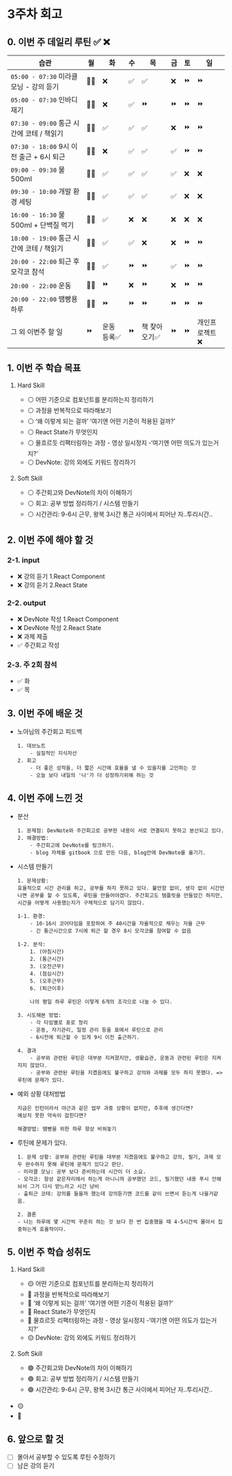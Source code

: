 # 3주차 회고

## 0. 이번 주 데일리 루틴 ✅ ❌

| 습관 | 월 | 화 | 수 | 목 | 금 | 토 | 일 |
| --- | --- | --- | --- | --- | --- | --- | --- |
| `05:00 - 07:30` 미라클 모닝 - 강의 듣기  | 🎅🏻 | ❌ | ✅ | ✅ | ❌ | ⏩️ | ⏩️ |
| `05:00 - 07:30` 인바디 재기            | 🎅🏻 | ❌ | ✅ | ⏩️ | ⏩️ | ⏩️ | ⏩️ |
| `07:30 - 09:00` 통근 시간에 코테 / 책읽기 | 🎅🏻 | ✅ | ✅ | ✅ | ❌ | ⏩️ | ⏩️ |
| `07:30 - 18:00` 9시 이전 출근 + 6시 퇴근 | 🎅🏻 | ❌ | ✅ | ✅ | ✅ | ⏩️ | ⏩️ |
| `09:00 - 09:30` 물 500ml             | 🎅🏻 | ✅ | ✅ | ✅ | ✅ | ❌ | ❌ |
| `09:30 - 10:00` 개발 환경 세팅          | 🎅🏻 | ✅ | ✅ | ✅ | ✅ | ❌ | ❌ |
| `16:00 - 16:30` 물 500ml + 단백질 먹기  | 🎅🏻 | ✅ | ❌ | ❌ | ❌ | ❌ | ❌ |
| `18:00 - 19:00` 통근 시간에 코테 / 책읽기 | 🎅🏻 | ✅ | ✅ | ❌ | ❌ | ⏩️ | ⏩️ |
| `20:00 - 22:00` 퇴근 후 모각코 참석      | 🎅🏻 | ✅ | ⏩️ | ⏩️ | ✅ | ⏩️ | ⏩️ |
| `20:00 - 22:00` 운동                  | 🎅🏻 | ⏩️ | ❌ | ⏩️ | ❌ | ⏩️ | ⏩️ |
| `20:00 - 22:00` 땜빵용 하루             | 🎅🏻 | ⏩️ | ⏩️ | ⏩️ | ⏩️ | ⏩️ | ⏩️ |
| 그 외 이번주 할 일    | ⏩️ | 운동 등록✅ | ⏩️ | 책 찾아오기✅ | ⏩️ | ⏩️ | 개인프로젝트❌ |

## 1. 이번 주 학습 목표

1. Hard Skill
    - ⚪️ 어떤 기준으로 컴포넌트를 분리하는지 정리하기
    - ⚪️ 과정을 반복적으로 따라해보기
    - ⚪️ ‘왜 이렇게 되는 걸까’ ‘여기엔 어떤 기준이 적용된 걸까?’
    - ⚪️ React State가 무엇인지
    - ⚪️ 물흐르듯 리팩터링하는 과정 - 영상 일시정지 -‘여기엔 어떤 의도가 있는거지?’
    - ⚪️ DevNote: 강의 외에도 키워드 정리하기

2. Soft Skill
    - ⚪️ 주간회고와 DevNote의 차이 이해하기
    - ⚪️ 회고: 공부 방법 정리하기 / 시스템 만들기
    - ⚪️ 시간관리: 9-6시 근무, 왕복 3시간 통근 사이에서 피어난 자..투리시간..

## 2. 이번 주에 해야 할 것

### 2-1. input

- ❌ 강의 듣기 1.React Component
- ❌ 강의 듣기 2.React State

### 2-2. output

- ❌ DevNote 작성 1.React Component
- ❌ DevNote 작성 2.React State
- ❌ 과제 제출
- ✅ 주간회고 작성

### 2-3.  주 2회 참석

- ✅ 화
- ✅ 목

## 3. 이번 주에 배운 것

- 노아님의 주간회고 피드백

    ```plain
    1. 데브노트
        - 실질적인 지식자산
    2. 회고
        - 더 좋은 성적을, 더 짧은 시간에 효율을 낼 수 있을지를 고민하는 것
        - 오늘 보다 내일의 '나'가 더 성장하기위해 하는 것
    ```

## 4. 이번 주에 느낀 것

- 분산

    ```plain
    1. 문제점: DevNote와 주간회고로 공부한 내용이 서로 연결되지 못하고 분산되고 있다. 
    2. 해결방법: 
        - 주간회고에 DevNote를 링크하기. 
        - blog 자체를 gitbook 으로 만든 다음, blog안에 DevNote를 옮기기.
    
    ```

- 시스템 만들기

    ```plain
    1. 문제상황: 
    효율적으로 시간 관리를 하고, 공부를 하지 못하고 있다. 불안함 없이, 생각 없이 시간만 나면 공부를 할 수 있도록, 루틴을 만들어야겠다. 주간회고도 템플릿을 만들었긴 하지만, 시간을 어떻게 사용했는지가 구체적으로 담기지 않았다.

    1-1. 환경: 
        - 10-16시 코어타임을 포함하여 주 40시간을 자율적으로 채우는 자율 근무
        - 긴 통근시간으로 7시에 퇴근 할 경우 8시 모각코를 참여할 수 없음

    1-2. 분석: 
        1. (아침시간)
        2. (통근시간) 
        3. (오전근무) 
        4. (점심시간)
        5. (오후근무)
        6. (퇴근이후) 

        나의 평일 하루 루틴은 이렇게 6개의 조각으로 나눌 수 있다.

    3. 시도해본 방법: 
        - 각 타임별로 표로 정리
        - 운동, 자기관리, 일정 관리 등을 표에서 루틴으로 관리
        - 6시전에 퇴근할 수 있게 9시 이전 출근하기.

    4. 결과
        - 공부와 관련된 루틴은 대부분 지켜졌지만, 생활습관, 운동과 관련된 루틴은 지켜지지 않았다.
        - 공부와 관련된 루틴을 지켰음에도 불구하고 강의와 과제를 모두 하지 못했다. => 루틴에 문제가 있다.
    ```

- 예외 상황 대처방법

    ```plain
    지금은 인턴이라서 야근과 같은 업무 과중 상황이 없지만, 추후에 생긴다면?
    예상치 못한 약속이 잡힌다면?

    해결방법: 땜빵을 위한 하루 항상 비워놓기
    ```

- 루틴에 문제가 있다.

    ```plain
    1. 문제 상황: 공부와 관련된 루틴을 대부분 지켰음에도 불구하고 강의, 필기, 과제 모두 완수하지 못해 루틴에 문제가 있다고 판단.
    - 미라클 모닝: 공부 보다 준비하는데 시간이 더 소요.
    - 모각코: 항상 같은자리에서 하는게 아니니까 공부했던 코드, 필기했던 내용 푸시 안해놔서 그거 다시 받느라고 시간 낭비
    - 출퇴근 코테: 강의를 들을까 했는데 강의듣기엔 코드를 같이 쓰면서 듣는게 나을거같음.

    2. 결론
    - 나는 하루에 몇 시간씩 꾸준히 하는 것 보다 한 번 집중했을 때 4-5시간씩 몰아서 집중하는게 효율적이다.
    ```

## 5. 이번 주 학습 성취도

1. Hard Skill
    - 🟡 어떤 기준으로 컴포넌트를 분리하는지 정리하기
    - 🔴 과정을 반복적으로 따라해보기
    - 🔴 ‘왜 이렇게 되는 걸까’ ‘여기엔 어떤 기준이 적용된 걸까?’
    - 🔴 React State가 무엇인지
    - 🔴 물흐르듯 리팩터링하는 과정 - 영상 일시정지 -‘여기엔 어떤 의도가 있는거지?’
    - 🟡 DevNote: 강의 외에도 키워드 정리하기

2. Soft Skill
    - 🟢 주간회고와 DevNote의 차이 이해하기
    - 🟢 회고: 공부 방법 정리하기 / 시스템 만들기
    - 🟢 시간관리: 9-6시 근무, 왕복 3시간 통근 사이에서 피어난 자..투리시간..

- 🟡
- 🔴

## 6. 앞으로 할 것

- [ ] 몰아서 공부할 수 있도록 루틴 수정하기
- [ ] 남은 강의 듣기
